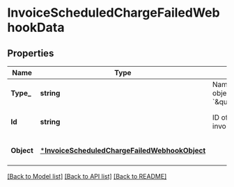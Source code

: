 # InvoiceScheduledChargeFailedWebhookData

## Properties

 Name       | Type                                                                                           | Description                                                            | Notes                        
------------|------------------------------------------------------------------------------------------------|------------------------------------------------------------------------|------------------------------
 **Type_**  | **string**                                                                                     | Name of the affected object’s type, &#x60;\&quot;invoice\&quot;&#x60;. | [optional] [default to null] 
 **Id**     | **string**                                                                                     | ID of the affected invoice.                                            | [optional] [default to null] 
 **Object** | [***InvoiceScheduledChargeFailedWebhookObject**](InvoiceScheduledChargeFailedWebhookObject.md) |                                                                        | [optional] [default to null] 

[[Back to Model list]](../README.md#documentation-for-models) [[Back to API list]](../README.md#documentation-for-api-endpoints) [[Back to README]](../README.md)

